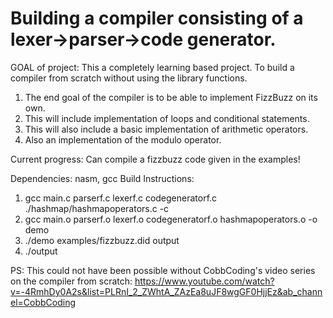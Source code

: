 # Building a compiler consisting of a lexer->parser->code generator.

GOAL of project: This a completely learning based project. To build a compiler from scratch without using the library functions. 
1. The end goal of the compiler is to be able to implement FizzBuzz on its own.
2. This will include implementation of loops and conditional statements.
3. This will also include a basic implementation of arithmetic operators.
4. Also an implementation of the modulo operator.

Current progress: Can compile a fizzbuzz code given in the examples!

Dependencies: nasm, gcc
Build Instructions: 
1. gcc main.c parserf.c lexerf.c codegeneratorf.c ./hashmap/hashmapoperators.c -c
2. gcc main.o parserf.o lexerf.o codegeneratorf.o hashmapoperators.o -o demo
3. ./demo examples/fizzbuzz.did output
4. ./output

PS: This could not have been possible without CobbCoding's video series on the compiler from scratch: https://www.youtube.com/watch?v=-4RmhDy0A2s&list=PLRnI_2_ZWhtA_ZAzEa8uJF8wgGF0HjjEz&ab_channel=CobbCoding
